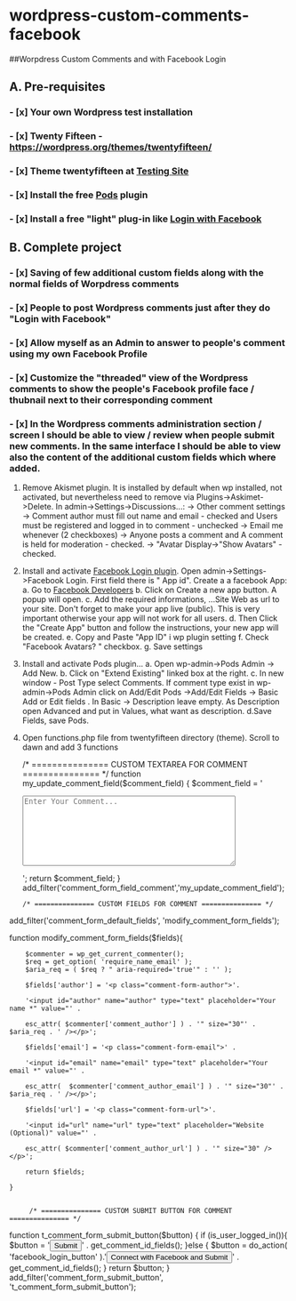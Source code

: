 # wordpress-custom-comments-facebook
##Worpdress Custom Comments and with Facebook Login
## A. Pre-requisites

### - [x] Your own Wordpress test installation
### - [x] Twenty Fifteen - https://wordpress.org/themes/twentyfifteen/
### - [x] Theme twentyfifteen at [Testing Site](http://food.winereviewsite.com/)
### - [x] Install the free [Pods](http://pods.io) plugin
### - [x] Install a free "light" plug-in like [Login with Facebook](https://wordpress.org/plugins/wp-facebook-login/)

## B. Complete project 
### - [x] Saving of few additional custom fields along with the normal fields of Worpdress comments
### - [x] People to post Wordpress comments just after they do "Login with Facebook"
### - [x] Allow myself as an Admin to answer to people's comment using my own Facebook Profile
### - [x] Customize the "threaded" view of the Wordpress comments to show the people's Facebook profile face / thubnail next to their corresponding comment
### - [x] In the Wordpress comments administration section / screen I should be able to view / review when people submit new comments. In the same interface I should be able to view also the content of the additional custom fields which where added.
1. Remove Akismet plugin. It is installed by default when wp installed, not activated, but nevertheless need to remove via Plugins->Askimet->Delete. In admin->Settings->Discussions...:
  -> Other comment settings -> Comment author must fill out name and email  - checked and Users must be registered and logged in to comment - unchecked
  -> Email me whenever (2 checkboxes) -> Anyone posts a comment and A comment is held for moderation - checked.
  -> "Avatar Display->"Show Avatars" - checked.

2. Install and activate [Facebook Login plugin](https://wordpress.org/plugins/wp-facebook-login/). Open admin->Settings->Facebook Login. First field there is " App id". Create a a facebook App: 
  a. Go to [Facebook Developers](https://developers.facebook.com/)
  b. Click on Create a new app button. A popup will open.
  c. Add the required informations, ...Site Web as url to your site.  Don't forget to make your app live (public). This is very important otherwise your app will not work for all users.
  d. Then Click the "Create App" button and follow the instructions, your new app will be created.
  e. Copy and Paste "App ID" i wp plugin setting
  f. Check "Facebook Avatars? " checkbox. 
  g. Save settings
   
4. Install and activate Pods plugin... 
   a. Open wp-admin->Pods Admin -> Add New.
   b. Click on "Extend Existing" linked box at the right.
   c. In new window - Post Type select Comments. If comment type exist in wp-admin->Pods Admin click on Add/Edit Pods ->Add/Edit Fields -> Basic
      Add or Edit fields . In Basic -> Description leave empty. As Description open Advanced and put in Values, what want as description. 
   d.Save Fields, save Pods.

 5. Open functions.php file from twentyfifteen directory (theme).  Scroll to dawn and add 3 functions

	/* =============== CUSTOM TEXTAREA FOR COMMENT =============== */
function my_update_comment_field($comment_field) {
 $comment_field = '<p class="comment-form-comment"><textarea id="comment" cols="45" name="comment" required="" rows="8" placeholder="Enter Your Comment..."></textarea></p>';
 return $comment_field; 
}
add_filter('comment_form_field_comment','my_update_comment_field');



		/* =============== CUSTOM FIELDS FOR COMMENT =============== */
add_filter('comment_form_default_fields', 'modify_comment_form_fields');

function modify_comment_form_fields($fields){

		$commenter = wp_get_current_commenter();
		$req = get_option( 'require_name_email' );
		$aria_req = ( $req ? " aria-required='true'" : '' );	
			
		$fields['author'] = '<p class="comment-form-author">'.
	                    
		'<input id="author" name="author" type="text" placeholder="Your name *" value="' . 
						
		esc_attr( $commenter['comment_author'] ) . '" size="30"' . $aria_req . ' /></p>';
						
	    $fields['email'] = '<p class="comment-form-email">' .
	    
		'<input id="email" name="email" type="text" placeholder="Your email *" value="' . 
		
		esc_attr(  $commenter['comment_author_email'] ) . '" size="30"' . $aria_req . ' /></p>';
		
		$fields['url'] = '<p class="comment-form-url">'.
	    
		'<input id="url" name="url" type="text" placeholder="Website (Optional)" value="' . 
		
		esc_attr( $commenter['comment_author_url'] ) . '" size="30" /></p>';

	    return $fields;

	}


         /* =============== CUSTOM SUBMIT BUTTON FOR COMMENT =============== */
function t_comment_form_submit_button($button) {
	    if (is_user_logged_in()){
	$button =
		'<input name="submit" type="submit" class="form-submit" tabindex="5" id="[args:id_submit]" value="Submit" />' .
		get_comment_id_fields();
	}else {
$button =
		do_action( 'facebook_login_button' ).'<input name="submit" type="submit" class="form-submit" tabindex="5" id="[args:id_submit]" value="Connect with Facebook and Submit" />' .
		get_comment_id_fields();
	}
	return $button;
}
add_filter('comment_form_submit_button', 't_comment_form_submit_button');
   


